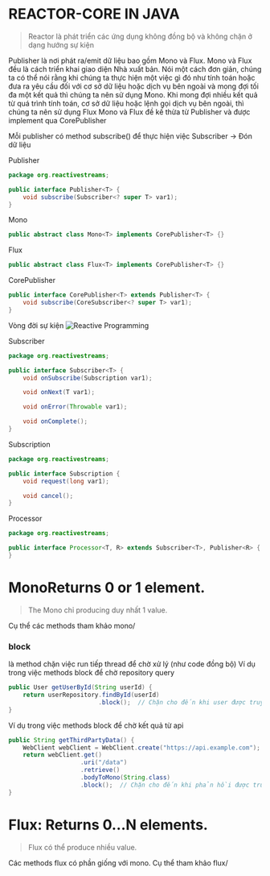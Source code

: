 # REACTOR-CORE IN JAVA
> Reactor là phát triển các ứng dụng không đồng bộ và không chặn ở dạng hướng sự kiện

Publisher là nơi phát ra/emit dữ liệu bao gồm Mono và Flux. Mono và Flux đều là cách triển khai giao diện Nhà xuất bản. Nói một cách đơn giản, chúng ta có thể nói rằng khi chúng ta thực hiện một việc gì đó như tính toán hoặc đưa ra yêu cầu đối với cơ sở dữ liệu hoặc dịch vụ bên ngoài và mong đợi tối đa một kết quả thì chúng ta nên sử dụng Mono. Khi mong đợi nhiều kết quả từ quá trình tính toán, cơ sở dữ liệu hoặc lệnh gọi dịch vụ bên ngoài, thì chúng ta nên sử dụng Flux
Mono và Flux đề kế thừa từ Publisher và được implement qua CorePublisher

Mỗi publisher có method subscribe() để thực hiện việc Subscriber -> Đón dữ liệu

Publisher
```java
package org.reactivestreams;

public interface Publisher<T> {
    void subscribe(Subscriber<? super T> var1);
}
```

Mono
```java
public abstract class Mono<T> implements CorePublisher<T> {}
```

Flux
```java
public abstract class Flux<T> implements CorePublisher<T> {}
```

CorePublisher
```java
public interface CorePublisher<T> extends Publisher<T> {
    void subscribe(CoreSubscriber<? super T> var1);
}
```

Vòng đời sự kiện
![Reactive Programming](/images/Spring%20WebFlux%20-%20Reactive%20Programming.001.jpeg)


Subscriber
```java
package org.reactivestreams;

public interface Subscriber<T> {
    void onSubscribe(Subscription var1);

    void onNext(T var1);

    void onError(Throwable var1);

    void onComplete();
}
```

Subscription
```java
package org.reactivestreams;

public interface Subscription {
    void request(long var1);

    void cancel();
}
```

Processor
```java
package org.reactivestreams;

public interface Processor<T, R> extends Subscriber<T>, Publisher<R> {
}
```

# MonoReturns 0 or 1 element.
> The Mono chỉ producing duy nhất 1 value.

Cụ thể các methods tham khảo mono/
### block
là method chặn việc run tiếp thread để chờ xử lý (như code đồng bộ)
Ví dụ trong việc methods block để chờ repository query  
```java
public User getUserById(String userId) {
    return userRepository.findById(userId)
                         .block();  // Chặn cho đến khi user được truy xuất
}
```
Ví dụ trong việc methods block để chờ kết quả từ api
```java
public String getThirdPartyData() {
    WebClient webClient = WebClient.create("https://api.example.com");
    return webClient.get()
                    .uri("/data")
                    .retrieve()
                    .bodyToMono(String.class)
                    .block();  // Chặn cho đến khi phản hồi được truy xuất
}

```

# Flux: Returns 0…N elements.
> Flux có thể produce nhiều value.

Các methods flux có phần giống với mono. Cụ thể tham khảo flux/